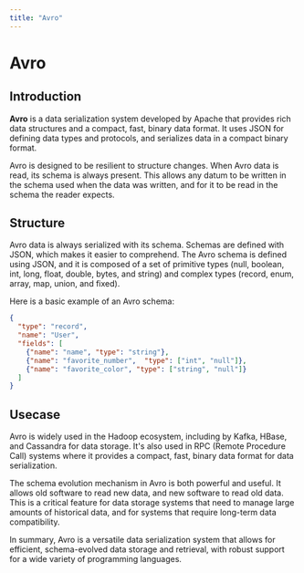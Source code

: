 ```yaml
---
title: "Avro"
---
```

# Avro

## Introduction

**Avro** is a data serialization system developed by Apache that provides rich data structures and a compact, fast, binary data format. It uses JSON for defining data types and protocols, and serializes data in a compact binary format.

Avro is designed to be resilient to structure changes. When Avro data is read, its schema is always present. This allows any datum to be written in the schema used when the data was written, and for it to be read in the schema the reader expects.

## Structure

Avro data is always serialized with its schema. Schemas are defined with JSON, which makes it easier to comprehend. The Avro schema is defined using JSON, and it is composed of a set of primitive types (null, boolean, int, long, float, double, bytes, and string) and complex types (record, enum, array, map, union, and fixed).

Here is a basic example of an Avro schema:

```json
{
  "type": "record",
  "name": "User",
  "fields": [
    {"name": "name", "type": "string"},
    {"name": "favorite_number",  "type": ["int", "null"]},
    {"name": "favorite_color", "type": ["string", "null"]}
  ]
}
```

## Usecase

Avro is widely used in the Hadoop ecosystem, including by Kafka, HBase, and Cassandra for data storage. It's also used in RPC (Remote Procedure Call) systems where it provides a compact, fast, binary data format for data serialization.

The schema evolution mechanism in Avro is both powerful and useful. It allows old software to read new data, and new software to read old data. This is a critical feature for data storage systems that need to manage large amounts of historical data, and for systems that require long-term data compatibility.

In summary, Avro is a versatile data serialization system that allows for efficient, schema-evolved data storage and retrieval, with robust support for a wide variety of programming languages.

